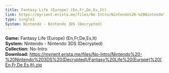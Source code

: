 ```yaml
---
title: Fantasy Life (Europe) (En,Fr,De,Es,It)
link: https://myrient.erista.me/files/No-Intro/Nintendo%20-%20Nintendo%203DS%20(Decrypted)/Fantasy%20Life%20(Europe)%20(En,Fr,De,Es,It).zip
type: single1
System: Nintendo - Nintendo 3DS (Decrypted)
---
```

<b>Game:</b> Fantasy Life (Europe) (En,Fr,De,Es,It)<br>
<b>System:</b> Nintendo - Nintendo 3DS (Decrypted)<br>
<b>Collection:</b> No-Intro<br>
<b>Download:</b> https://myrient.erista.me/files/No-Intro/Nintendo%20-%20Nintendo%203DS%20(Decrypted)/Fantasy%20Life%20(Europe)%20(En,Fr,De,Es,It).zip